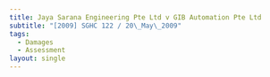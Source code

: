 ```yaml
---
title: Jaya Sarana Engineering Pte Ltd v GIB Automation Pte Ltd
subtitle: "[2009] SGHC 122 / 20\_May\_2009"
tags:
  - Damages
  - Assessment
layout: single
---
```


